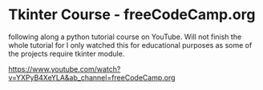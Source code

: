 # Tkinter Course - freeCodeCamp.org

following along a python tutorial course on YouTube. Will not finish the whole tutorial for I only watched this for educational purposes as some of the projects require tkinter module.

https://www.youtube.com/watch?v=YXPyB4XeYLA&ab_channel=freeCodeCamp.org